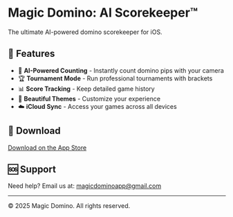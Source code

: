 # Magic Domino: AI Scorekeeper™

The ultimate AI-powered domino scorekeeper for iOS.

## 🎯 Features
- 🤖 **AI-Powered Counting** - Instantly count domino pips with your camera
- 🏆 **Tournament Mode** - Run professional tournaments with brackets
- 📊 **Score Tracking** - Keep detailed game history
- 🎨 **Beautiful Themes** - Customize your experience
- ☁️ **iCloud Sync** - Access your games across all devices

## 📱 Download

[Download on the App Store](https://apps.apple.com/app/magic-domino-ai-scorekeeper/id6738494348)

## 🆘 Support

Need help? Email us at: [magicdominoapp@gmail.com](magicdominoapp@gmail.com)

---

© 2025 Magic Domino. All rights reserved.
